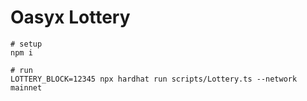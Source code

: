 # Oasyx Lottery

```shell
# setup
npm i

# run
LOTTERY_BLOCK=12345 npx hardhat run scripts/Lottery.ts --network mainnet
```
